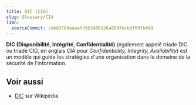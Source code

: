```yaml
---
title: DIC (CIA)
slug: Glossary/CIA
l10n:
  sourceCommit: cded3768aaaafc953486126a8847ecbdf00fb049
---
```


**DIC (Disponibilité, Intégrité, Confidentialité)** (également appelé triade DIC ou triade CID, en anglais <abbr>CIA</abbr> pour <i lang="en">Confidentiality, Integrity, Availability</i>) est un modèle qui guide les stratégies d'une organisation dans le domaine de la sécurité de l'information.

## Voir aussi

- [DIC](https://fr.wikipedia.org/wiki/Sécurité_de_l'information#Critères_de_sensibilité) sur Wikipédia
